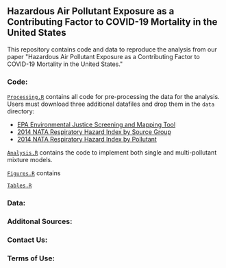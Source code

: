 ## Hazardous Air Pollutant Exposure as a Contributing Factor to COVID-19 Mortality in the United States

This repository contains code and data to reproduce the analysis from our paper "Hazardous Air Pollutant Exposure as a Contributing Factor to COVID-19 Mortality in the United States."

### Code:

[`Processing.R`](https://github.com/lylla318/covid19-haps/blob/master/Processing.R) contains all code for pre-processing the data for the analysis. Users must download three additional datafiles and drop them in the `data` directory:

  * [EPA Environmental Justice Screening and Mapping Tool](ftp://newftp.epa.gov/EJSCREEN/2019/EJSCREEN_2019_USPR.csv.zip)
  * [2014 NATA Respiratory Hazard Index by Source Group](nata2014v2_national_resphi_by_tract_srcgrp.xlsx)
  * [2014 NATA Respiratory Hazard Index by Pollutant](nata2014v2_national_resphi_by_tract_poll.xlsx)

[`Analysis.R`](https://github.com/lylla318/covid19-haps/blob/master/Analysis.R) contains the code to implement both single and multi-pollutant mixture models. 

[`Figures.R`](https://github.com/lylla318/covid19-haps/blob/master/Figures.R) contains 

[`Tables.R`](https://github.com/lylla318/covid19-haps/blob/master/Tables.R)

### Data:

### Additonal Sources:

### Contact Us:

### Terms of Use:
